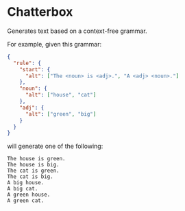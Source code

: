 # Chatterbox

Generates text based on a context-free grammar.

For example, given this grammar:

```json
{
  "rule": {
    "start": {
      "alt": ["The <noun> is <adj>.", "A <adj> <noun>."]
    },
    "noun": {
      "alt": ["house", "cat"]
    },
    "adj": {
      "alt": ["green", "big"]
    }
  }
}
```

will generate one of the following:

```text
The house is green.
The house is big.
The cat is green.
The cat is big.
A big house.
A big cat.
A green house.
A green cat.
```
